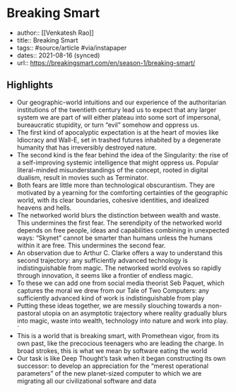 ---
---
# Breaking Smart
- author:: [[Venkatesh Rao]]
- title:: Breaking Smart
- tags:: #source/article #via/instapaper
- dates:: 2021-08-16 (synced)
- url:: https://breakingsmart.com/en/season-1/breaking-smart/

## Highlights
- Our geographic-world intuitions and our experience of the authoritarian institutions of the twentieth century lead us to expect that any larger system we are part of will either plateau into some sort of impersonal, bureaucratic stupidity, or turn “evil” somehow and oppress us.
- The first kind of apocalyptic expectation is at the heart of movies like Idiocracy and Wall-E, set in trashed futures inhabited by a degenerate humanity that has irreversibly destroyed nature.
- The second kind is the fear behind the idea of the Singularity: the rise of a self-improving systemic intelligence that might oppress us. Popular literal-minded misunderstandings of the concept, rooted in digital dualism, result in movies such as Terminator.
- Both fears are little more than technological obscurantism. They are motivated by a yearning for the comforting certainties of the geographic world, with its clear boundaries, cohesive identities, and idealized heavens and hells.
- The networked world blurs the distinction between wealth and waste. This undermines the first fear. The serendipity of the networked world depends on free people, ideas and capabilities combining in unexpected ways: “Skynet” cannot be smarter than humans unless the humans within it are free. This undermines the second fear.
- An observation due to Arthur C. Clarke offers a way to understand this second trajectory: any sufficiently advanced technology is indistinguishable from magic. The networked world evolves so rapidly through innovation, it seems like a frontier of endless magic.
- To these we can add one from social media theorist Seb Paquet, which captures the moral we drew from our Tale of Two Computers: any sufficiently advanced kind of work is indistinguishable from play
- Putting these ideas together, we are messily slouching towards a non-pastoral utopia on an asymptotic trajectory where reality gradually blurs into magic, waste into wealth, technology into nature and work into play. `
- This is a world that is breaking smart, with Promethean vigor, from its own past, like the precocious teenagers who are leading the charge. In broad strokes, this is what we mean by software eating the world
- Our task is like Deep Thought’s task when it began constructing its own successor: to develop an appreciation for the “merest operational parameters” of the new planet-sized computer to which we are migrating all our civilizational software and data
